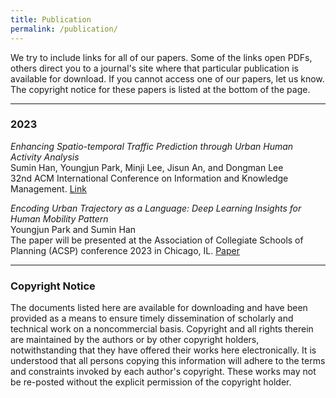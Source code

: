 ```yaml
---
title: Publication
permalink: /publication/
---
```


We try to include links for all of our papers. Some of the links open PDFs, others direct you to a journal's site where that particular publication is available for download. If you cannot access one of our papers, let us know. The copyright notice for these papers is listed at the bottom of the page.

<hr>

### 2023

_Enhancing Spatio-temporal Traffic Prediction through Urban Human Activity Analysis_<br>
Sumin Han, Youngjun Park, Minji Lee, Jisun An, and Dongman Lee <br>
 32nd ACM International Conference on Information and Knowledge Management. [Link](https://dl.acm.org/doi/abs/10.1145/3583780.3614867)


_Encoding Urban Trajectory as a Language: Deep Learning Insights for Human Mobility Pattern_<br>
Youngjun Park and Sumin Han<br>
The paper will be presented at the Association of Collegiate Schools of Planning (ACSP) conference 2023 in Chicago, IL. [Paper](/documents/2023_ACSP.pdf)


<hr>

### Copyright Notice

The documents listed here are available for downloading and have been provided as a means to ensure timely dissemination of scholarly and technical work on a noncommercial basis. Copyright and all rights therein are maintained by the authors or by other copyright holders, notwithstanding that they have offered their works here electronically. It is understood that all persons copying this information will adhere to the terms and constraints invoked by each author's copyright. These works may not be re-posted without the explicit permission of the copyright holder.
